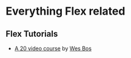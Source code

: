 # Everything Flex related

## Flex Tutorials

* [A 20 video course](https://www.youtube.com/playlist?list=PLu8EoSxDXHP7xj_y6NIAhy0wuCd4uVdid) by [Wes Bos](http://wesbos.com/)
